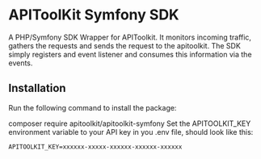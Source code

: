# APIToolKit Symfony SDK
A PHP/Symfony SDK Wrapper for APIToolkit. It monitors incoming traffic, gathers the requests and sends the request to the apitoolkit. The SDK simply registers and event listener and consumes this information via the events.

## Installation
Run the following command to install the package:

composer require apitoolkit/apitoolkit-symfony
Set the APITOOLKIT_KEY environment variable to your API key in you .env file, should look like this:

```
APITOOLKIT_KEY=xxxxxx-xxxxx-xxxxxx-xxxxxx-xxxxxx
```
